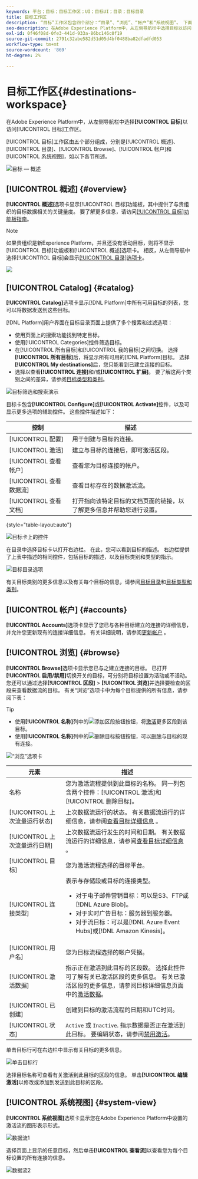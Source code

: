 ```yaml
---
keywords: 平台；目标；目标工作区；UI；目标UI；目录；目标目录
title: 目标工作区
description: “目标”工作区包含四个部分：“目录”、“浏览”、“帐户”和“系统视图”。 下面各节对这些参数进行了描述。
seo-description: 在Adobe Experience Platform中，从左侧导航栏中选择目标以访问目标工作区。
exl-id: 0f46f08d-0fe3-441d-933a-86bc146c0f19
source-git-commit: 2791c32abe582d51d05d4bf0488ba82dfadfd053
workflow-type: tm+mt
source-wordcount: '869'
ht-degree: 2%

---
```


# 目标工作区{#destinations-workspace}

在Adobe Experience Platform中，从左侧导航栏中选择&#x200B;**[!UICONTROL 目标]**&#x200B;以访问[!UICONTROL 目标]工作区。

[!UICONTROL 目标]工作区由五个部分组成，分别是[!UICONTROL 概述]、[!UICONTROL 目录]、[!UICONTROL Browse]、[!UICONTROL 帐户]和[!UICONTROL 系统视图]，如以下各节所述。

![目标 — 概述](../assets/ui/workspace/destinations-overview.png)

## [!UICONTROL 概述] {#overview}

**[!UICONTROL 概述]**&#x200B;选项卡显示[!UICONTROL 目标]功能板，其中提供了与贵组织的目标数据相关的关键量度。 要了解更多信息，请访问[[!UICONTROL 目标]功能板指南](../../dashboards/guides/destinations.md)。

>[!NOTE]
>
>如果贵组织是新Experience Platform，并且还没有活动目标，则将不显示[!UICONTROL 目标]功能板和[!UICONTROL 概述]选项卡。 相反，从左侧导航中选择[!UICONTROL 目标]会显示[[!UICONTROL 目录]选项卡](#catalog)。

![](../../dashboards/images/destinations/dashboard-overview.png)

## [!UICONTROL Catalog] {#catalog}

**[!UICONTROL Catalog]**&#x200B;选项卡显示[!DNL Platform]中所有可用目标的列表，您可以将数据发送到这些目标。

[!DNL Platform]用户界面在目标目录页面上提供了多个搜索和过滤选项：

* 使用页面上的搜索功能找到特定目标。
* 使用[!UICONTROL Categories]控件筛选目标。
* 在[!UICONTROL 所有目标]和[!UICONTROL 我的目标]之间切换。 选择&#x200B;**[!UICONTROL 所有目标]**&#x200B;后，将显示所有可用的[!DNL Platform]目标。 选择&#x200B;**[!UICONTROL My destinations]**&#x200B;后，您只能看到已建立连接的目标。
* 选择以查看&#x200B;**[!UICONTROL 连接]**&#x200B;和/或&#x200B;**[!UICONTROL 扩展]**。 要了解这两个类别之间的差异，请参阅[目标类型和类别](../destination-types.md)。

![目标筛选和搜索演示](../assets/ui/workspace/destinations-search-and-filter.gif)

目标卡包含&#x200B;**[!UICONTROL Configure]**&#x200B;或&#x200B;**[!UICONTROL Activate]**&#x200B;控件，以及可显示更多选项的辅助控件。 这些控件描述如下：

| 控制 | 描述 |
|---------|----------|
| [!UICONTROL 配置] | 用于创建与目标的连接。 |
| [!UICONTROL 激活] | 建立与目标的连接后，即可激活区段。 |
| [!UICONTROL 查看帐户] | 查看您为目标连接的帐户。 |
| [!UICONTROL 查看数据流] | 查看目标存在的数据激活流。 |
| [!UICONTROL 查看文档] | 打开指向该特定目标的文档页面的链接，以了解更多信息并帮助您进行设置。 |

{style=&quot;table-layout:auto&quot;}

![目标卡上的控件](../assets/ui/workspace/destination-card-options.png)

在目录中选择目标卡以打开右边栏。 在此，您可以看到目标的描述。 右边栏提供了上表中描述的相同控件，包括目标的描述，以及目标类别和类型的指示。

![目标目录选项](../assets/ui/workspace/destination-right-rail.png)

有关目标类别的更多信息以及有关每个目标的信息，请参阅[目标目录](../catalog/overview.md)和[目标类型和类别](../destination-types.md)。

## [!UICONTROL 帐户] {#accounts}

**[!UICONTROL Accounts]**&#x200B;选项卡显示了您已与各种目标建立的连接的详细信息，并允许您更新现有的连接详细信息。 有关详细说明，请参阅[更新帐户](update-accounts.md) 。

## [!UICONTROL 浏览] {#browse}

**[!UICONTROL Browse]**&#x200B;选项卡显示您已与之建立连接的目标。 已打开&#x200B;**[!UICONTROL 启用/禁用]**&#x200B;切换开关的目标，可分别将目标设置为活动或不活动。 您还可以通过选择&#x200B;**[!UICONTROL 区段]** > **[!UICONTROL 浏览]**&#x200B;并选择要检查的区段来查看数据流的目标。 有关“浏览”选项卡中为每个目标提供的所有信息，请参阅下表：

>[!TIP]
>
> * 使用&#x200B;**[!UICONTROL 名称]**&#x200B;列中的![添加区段按钮](../assets/ui/workspace/add-data-symbol.png)按钮，将[激活](activate-destinations.md)更多区段到该目标。
> * 使用&#x200B;**[!UICONTROL 名称]**&#x200B;列中的![删除目标按钮](../assets/ui/workspace/delete-destination-symbol.png)按钮，可以[删除](delete-destinations.md)与目标的现有连接。


![“浏览”选项卡](../assets/ui/workspace/browse-tab.png)

| 元素 | 描述 |
|---------|----------|
| 名称 | 您为激活流程提供到此目标的名称。 同一列包含两个控件：[!UICONTROL 激活]和[!UICONTROL 删除目标]。 |
| [!UICONTROL 上次流量运行状态] | 上次数据流运行的状态。 有关数据流运行的详细信息，请参阅[查看目标详细信息](destination-details-page.md) 。 |
| [!UICONTROL 上次流量运行日期] | 上次数据流运行发生的时间和日期。 有关数据流运行的详细信息，请参阅[查看目标详细信息](destination-details-page.md) 。 |
| [!UICONTROL 目标] | 您为激活流程选择的目标平台。 |
| [!UICONTROL 连接类型] | 表示与存储段或目标的连接类型。 <ul><li>对于电子邮件营销目标：可以是S3、FTP或[!DNL Azure Blob]。</li><li>对于实时广告目标：服务器到服务器。</li><li>对于流目标：可以是[!DNL Azure Event Hubs]或[!DNL Amazon Kinesis]。</li></ul> |
| [!UICONTROL 用户名] | 您为目标流程选择的帐户凭据。 |
| [!UICONTROL 激活数据] | 指示正在激活到此目标的区段数。 选择此控件可了解有关已激活区段的更多信息。 有关已激活区段的更多信息，请参阅目标详细信息页面中的[激活数据](/help/destinations/ui/destination-details-page.md#activation-data)。 |
| [!UICONTROL 已创建] | 创建到目标的激活流程的日期和UTC时间。 |
| [!UICONTROL 状态] | `Active` 或 `Inactive`. 指示数据是否正在激活到此目标。 要编辑状态，请参阅[禁用激活](./activate-destinations.md#disable-activation)。 |

单击目标行可在右边栏中显示有关目标的更多信息。

![单击目标行](../assets/ui/workspace/click-destination-row.png)

选择目标名称可查看有关激活到此目标的区段的信息。 单击&#x200B;**[!UICONTROL 编辑激活]**&#x200B;以修改或添加到发送到此目标的区段。

## [!UICONTROL 系统视图] {#system-view}

**[!UICONTROL 系统视图]**&#x200B;选项卡显示您在Adobe Experience Platform中设置的激活流的图形表示形式。

![数据流1](../assets/ui/workspace/data-flows1.png)

选择页面上显示的任意目标，然后单击&#x200B;**[!UICONTROL 查看流]**&#x200B;以查看您为每个目标设置的所有连接的信息。

![数据流2](../assets/ui/workspace/data-flows2.png)
